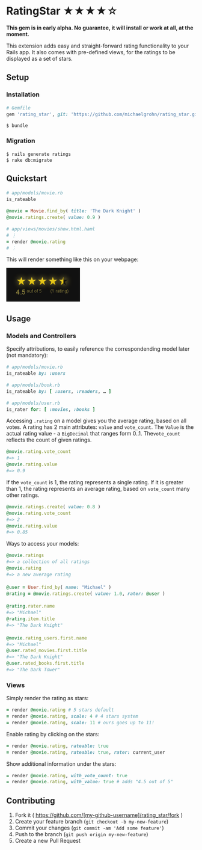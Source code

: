 RatingStar ★★★★☆
=================

**This gem is in early alpha. No guarantee, it will install or work at all, at the moment.**

This extension adds easy and straight-forward rating functionality to your Rails app. It also comes with pre-defined views, for the ratings to be displayed as a set of stars.

Setup
------------------------------

### Installation

```ruby    
# Gemfile
gem 'rating_star', git: 'https://github.com/michaelgrohn/rating_star.git'
```

```shell
$ bundle
```

### Migration

```shell
$ rails generate ratings
$ rake db:migrate
```

Quickstart
------------------------------

```ruby
# app/models/movie.rb
is_rateable
```

```ruby
@movie = Movie.find_by( title: 'The Dark Knight' )
@movie.ratings.create( value: 0.9 )
```

```ruby
# app/views/movies/show.html.haml
# ⋮
= render @movie.rating
# ⋮
```

This will render something like this on your webpage:

![](https://raw.githubusercontent.com/michaelgrohn/rating_star/master/lib/rating_star/examples/example.png)

Usage
------------------------------

### Models and Controllers

Specify attributions, to easily reference the correspondending model later (not mandatory):

```ruby
# app/models/movie.rb
is_rateable by: :users
```

```ruby
# app/models/book.rb
is_rateable by: [ :users, :readers, … ]
```

```ruby
# app/models/user.rb
is_rater for: [ :movies, :books ]
```

Accessing `.rating` on a model gives you the average rating, based on all votes. A rating has 2 main attributes: `value` and `vote_count`. The `Value` is the actual rating value - a `BigDecimal` that ranges form 0..1. The`vote_count` reflects the count of given ratings.

```ruby
@movie.rating.vote_count
#=> 1
@movie.rating.value
#=> 0.9
```

If the `vote_count` is 1, the rating represents a single rating. If it is greater than 1, the rating represents an average rating, based on `vote_count` many other ratings.


```ruby
@movie.ratings.create( value: 0.8 )
@movie.rating.vote_count
#=> 2
@movie.rating.value
#=> 0.85
```

Ways to access your models:

```ruby
@movie.ratings
#=> a collection of all ratings
@movie.rating
#=> a new average rating

@user = User.find_by( name: "Michael" )
@rating = @movie.ratings.create( value: 1.0, rater: @user )

@rating.rater.name
#=> "Michael"
@rating.item.title
#=> "The Dark Knight"

@movie.rating_users.first.name
#=> "Michael"
@user.rated_movies.first.title
#=> "The Dark Knight"
@user.rated_books.first.title
#=> "The Dark Tower"
```

### Views

Simply render the rating as stars:

```ruby
= render @movie.rating # 5 stars default
= render @movie.rating, scale: 4 # 4 stars system
= render @movie.rating, scale: 11 # ours goes up to 11! 
```

Enable rating by clicking on the stars:

```ruby
= render @movie.rating, rateable: true
= render @movie.rating, rateable: true, rater: current_user
```

Show additional information under the stars:

```ruby
= render @movie.rating, with_vote_count: true
= render @movie.rating, with_value: true # adds "4.5 out of 5"
```

Contributing
------------------------------

1. Fork it ( https://github.com/[my-github-username]/rating_star/fork )
2. Create your feature branch (`git checkout -b my-new-feature`)
3. Commit your changes (`git commit -am 'Add some feature'`)
4. Push to the branch (`git push origin my-new-feature`)
5. Create a new Pull Request
